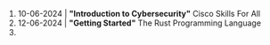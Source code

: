 1. 10-06-2024 | **"Introduction to Cybersecurity"** Cisco Skills For All
2. 12-06-2024 | **"Getting Started"** The Rust Programming Language
3. 
